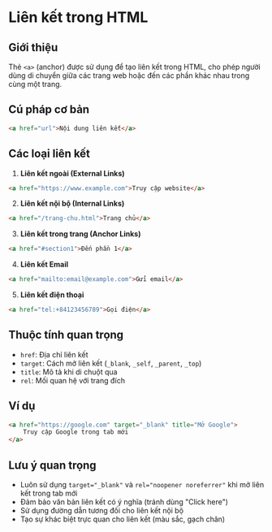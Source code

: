 # Liên kết trong HTML

## Giới thiệu
Thẻ `<a>` (anchor) được sử dụng để tạo liên kết trong HTML, cho phép người dùng di chuyển giữa các trang web hoặc đến các phần khác nhau trong cùng một trang.

## Cú pháp cơ bản
```html
<a href="url">Nội dung liên kết</a>
```

## Các loại liên kết

1. **Liên kết ngoài (External Links)**
```html
<a href="https://www.example.com">Truy cập website</a>
```

2. **Liên kết nội bộ (Internal Links)**
```html
<a href="/trang-chu.html">Trang chủ</a>
```

3. **Liên kết trong trang (Anchor Links)**
```html
<a href="#section1">Đến phần 1</a>
```

4. **Liên kết Email**
```html
<a href="mailto:email@example.com">Gửi email</a>
```

5. **Liên kết điện thoại**
```html
<a href="tel:+84123456789">Gọi điện</a>
```

## Thuộc tính quan trọng

- `href`: Địa chỉ liên kết
- `target`: Cách mở liên kết (`_blank`, `_self`, `_parent`, `_top`)
- `title`: Mô tả khi di chuột qua
- `rel`: Mối quan hệ với trang đích

## Ví dụ
```html
<a href="https://google.com" target="_blank" title="Mở Google">
    Truy cập Google trong tab mới
</a>
```

## Lưu ý quan trọng
- Luôn sử dụng `target="_blank"` và `rel="noopener noreferrer"` khi mở liên kết trong tab mới
- Đảm bảo văn bản liên kết có ý nghĩa (tránh dùng "Click here")
- Sử dụng đường dẫn tương đối cho liên kết nội bộ
- Tạo sự khác biệt trực quan cho liên kết (màu sắc, gạch chân)